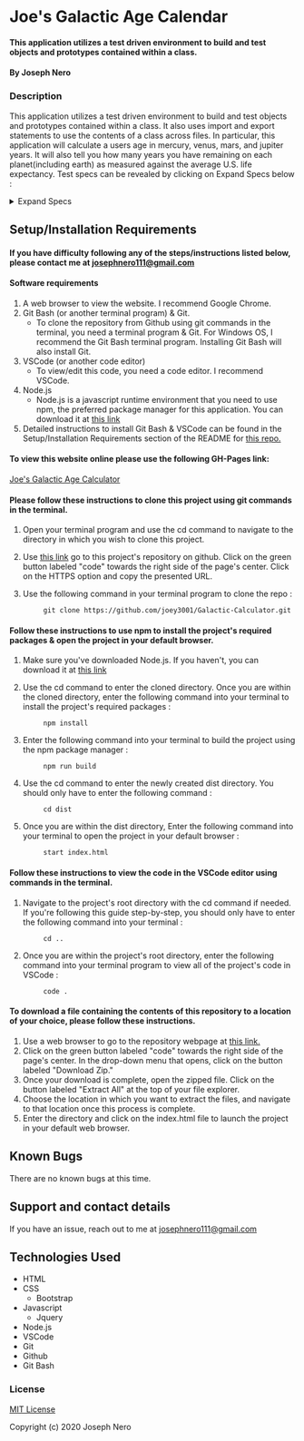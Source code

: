 # Joe's Galactic Age Calendar

#### This application utilizes a test driven environment to build and test objects and prototypes contained within a class. 

#### By Joseph Nero 

### Description

This application utilizes a test driven environment to build and test objects and prototypes contained within a class. It also uses import and export statements to use the contents of a class across files. In particular, this application will calculate a users age in mercury, venus, mars, and jupiter years. It will also tell you how many years you have remaining on each planet(including earth) as measured  against the average U.S. life expectancy. Test specs can be revealed by clicking on Expand Specs below : 

<details>
<summary>Expand Specs</summary>

| Test | Input | Output |
| :--------------------------- | :--------------------------------- | :---------------- | 
| Age |||
| Should correctly initialize an instance of the Age object | let newAge = new Age() | typeof(newAge) = object| 
| Should correctly create an instance of the Age object with input provided to determine the starting age | let newAge = new Age(20) | newAge.startingAge = 20 | 
| mercuryYears |||
| Should correctly return a user's age in mercury years (A mercury year is .24 earth years) | newAge.startingAge = 20 | newAge.mercuryAge = 20/.24 = 83.33 | 
| venusYears |||
| Should correctly return a user's age in venus years (A venus year is .64 earth years) | newAge.startingAge = 20 | newAge.venusAge = 20/.64 = 31.25 | 
| marsYears |||
| Should correctly return a user's age in mars years (A mars year is 1.88 earth years) | newAge.startingAge = 20 | newAge.marsAge = 20/.64 = 31.25 | 
| jupiterYears |||
| Should correctly return a user's age in jupiter years (A jupiter year is 11.86 earth years) | newAge.startingAge = 20 | newAge.jupiterAge = 11.86 | 
| remainingYears |||
| Should correctly return a users remaining years as calculated with average life expectancy in the US | newAge.startingAge = 20 | newAge.remainingTime = 78.54 - 20 = 58.54 | 
| If a user has surpassed the average life expectancy, Should correctly return the number of years they have lived past the average life expectancy | newAge.startingAge = 80.54 | newAge.remainingTime = 80.54 - 78.54 = 2 | 
| lifeExpectancyBoolean |||
| If the user's age is less than the average U.S. life expectancy, should return a true boolean value | newAge.startingAge = 20 | newAge.ageBoolean = true | 
| If the user's age is greater than the average U.S. life expectancy, should return a false boolean value | newAge.startingAge = 80 | newAge.ageBoolean = false | 
| remainingMercuryYears |||
| Should correctly return a users remaining years left in mercury years | newAge.startingAge = 20 | newAge.remainingMercuryTime = 58.54/.24 = 243.92 | 
| remainingVenusYears |||
| Should correctly return a users remaining years left in venus years | newAge.startingAge = 20 | newAge.remainingMercuryTime = 58.54/.64 = 91.47 | 
| remainingMarsYears |||
| Should correctly return a users remaining years left in mars years | newAge.startingAge = 20 | newAge.remainingMercuryTime = 58.54/1.88 = 31.14 | 
| remainingJupiterYears |||
| Should correctly return a users remaining years left in jupiter years | newAge.startingAge = 20 | newAge.remainingMercuryTime = 58.54/11.86 = 4.94 | 

</details>

## Setup/Installation Requirements
#### If you have difficulty following any of the steps/instructions listed below, please contact me at josephnero111@gmail.com 

#### Software requirements 

1. A web browser to view the website. I recommend Google Chrome.
2. Git Bash (or another terminal program) & Git.  
    - To clone the repository from Github using git commands in the terminal, you need a terminal program & Git. For Windows OS, I recommend the Git Bash terminal program. Installing Git Bash will also install Git. 
3. VSCode (or another code editor)
    - To view/edit this code, you need a code editor. I recommend VSCode. 
4. Node.js 
    - Node.js is a javascript runtime environment that you need to use npm, the preferred package manager for this application. You can download it at [this link](https://nodejs.org/en/download/)
5. Detailed instructions to install Git Bash & VSCode can be found in the Setup/Installation Requirements section of the README for [this repo.](https://github.com/joey3001/first-friday-project)

#### To view this website online please use the following GH-Pages link: 

[Joe's Galactic Age Calculator](https://joey3001.github.io/Galactic-Calculator/)

#### Please follow these instructions to clone this project using git commands in the terminal. 

1. Open your terminal program and use the cd command to navigate to the directory in which you wish to clone this project. 
2. Use [this link](https://github.com/joey3001/Galactic-Calculator) go to this project's repository on github. Click on the green button labeled "code" towards the right side of the page's center. Click on the HTTPS option and copy the presented URL. 
3. Use the following command in your terminal program to clone the repo :

            git clone https://github.com/joey3001/Galactic-Calculator.git

#### Follow these instructions to use npm to install the project's required packages & open the project in your default browser. 

1. Make sure you've downloaded Node.js. If you haven't, you can download it at [this link](https://nodejs.org/en/download/)
2. Use the cd command to enter the cloned directory. Once you are within the cloned directory, enter the following command into your terminal to install the project's required packages : 

            npm install

3. Enter the following command into your terminal to build the project using the npm package manager : 

            npm run build

4. Use the cd command to enter the newly created dist directory. You should only have to enter the following command : 

            cd dist

5. Once you are within the dist directory, Enter the following command into your terminal to open the project in your default browser : 

            start index.html

#### Follow these instructions to view the code in the VSCode editor using commands in the terminal. 

1. Navigate to the project's root directory with the cd command if needed. If you're following this guide step-by-step, you should only have to enter the following command into your terminal : 

            cd ..

2. Once you are within the project's root directory, enter the following command into your terminal program to view all of the project's code in VSCode : 

            code . 

#### To download a file containing the contents of this repository to a location of your choice, please follow these instructions. 

1. Use a web browser to go to the repository webpage at [this link.](https://github.com/joey3001/Galactic-Calculator)
2. Click on the green button labeled "code" towards the right side of the page's center. In the drop-down menu that opens, click on the button labeled "Download Zip."
3. Once your download is complete, open the zipped file. Click on the button labeled "Extract All" at the top of your file explorer. 
4. Choose the location in which you want to extract the files, and navigate to that location once this process is complete. 
5. Enter the directory and click on the index.html file to launch the project in your default web browser. 

## Known Bugs

There are no known bugs at this time. 

## Support and contact details

If you have an issue, reach out to me at josephnero111@gmail.com

## Technologies Used

  * HTML 
  * CSS
    - Bootstrap
  * Javascript
    - Jquery 
  * Node.js
  * VSCode 
  * Git
  * Github 
  * Git Bash


### License

[MIT License](https://choosealicense.com/licenses/mit/)

Copyright (c) 2020 Joseph Nero 

